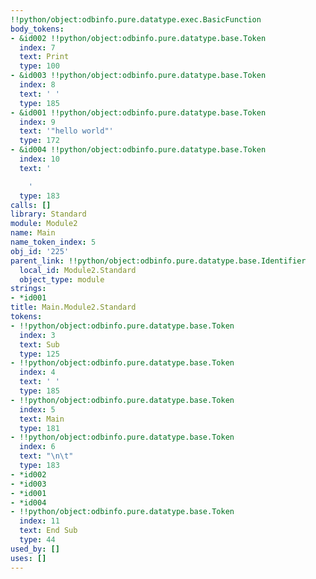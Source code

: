 ```yaml
---
!!python/object:odbinfo.pure.datatype.exec.BasicFunction
body_tokens:
- &id002 !!python/object:odbinfo.pure.datatype.base.Token
  index: 7
  text: Print
  type: 100
- &id003 !!python/object:odbinfo.pure.datatype.base.Token
  index: 8
  text: ' '
  type: 185
- &id001 !!python/object:odbinfo.pure.datatype.base.Token
  index: 9
  text: '"hello world"'
  type: 172
- &id004 !!python/object:odbinfo.pure.datatype.base.Token
  index: 10
  text: '

    '
  type: 183
calls: []
library: Standard
module: Module2
name: Main
name_token_index: 5
obj_id: '225'
parent_link: !!python/object:odbinfo.pure.datatype.base.Identifier
  local_id: Module2.Standard
  object_type: module
strings:
- *id001
title: Main.Module2.Standard
tokens:
- !!python/object:odbinfo.pure.datatype.base.Token
  index: 3
  text: Sub
  type: 125
- !!python/object:odbinfo.pure.datatype.base.Token
  index: 4
  text: ' '
  type: 185
- !!python/object:odbinfo.pure.datatype.base.Token
  index: 5
  text: Main
  type: 181
- !!python/object:odbinfo.pure.datatype.base.Token
  index: 6
  text: "\n\t"
  type: 183
- *id002
- *id003
- *id001
- *id004
- !!python/object:odbinfo.pure.datatype.base.Token
  index: 11
  text: End Sub
  type: 44
used_by: []
uses: []
---
```


